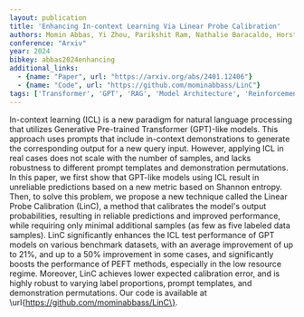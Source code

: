 ```yaml
---
layout: publication
title: 'Enhancing In-context Learning Via Linear Probe Calibration'
authors: Momin Abbas, Yi Zhou, Parikshit Ram, Nathalie Baracaldo, Horst Samulowitz, Theodoros Salonidis, Tianyi Chen
conference: "Arxiv"
year: 2024
bibkey: abbas2024enhancing
additional_links:
  - {name: "Paper", url: "https://arxiv.org/abs/2401.12406"}
  - {name: "Code", url: "https://github.com/mominabbass/LinC"}
tags: ['Transformer', 'GPT', 'RAG', 'Model Architecture', 'Reinforcement Learning', 'Security', 'Has Code', 'Pretraining Methods', 'Prompting', 'In-Context Learning']
---
```

In-context learning (ICL) is a new paradigm for natural language processing
that utilizes Generative Pre-trained Transformer (GPT)-like models. This
approach uses prompts that include in-context demonstrations to generate the
corresponding output for a new query input. However, applying ICL in real cases
does not scale with the number of samples, and lacks robustness to different
prompt templates and demonstration permutations. In this paper, we first show
that GPT-like models using ICL result in unreliable predictions based on a new
metric based on Shannon entropy. Then, to solve this problem, we propose a new
technique called the Linear Probe Calibration (LinC), a method that calibrates
the model's output probabilities, resulting in reliable predictions and
improved performance, while requiring only minimal additional samples (as few
as five labeled data samples). LinC significantly enhances the ICL test
performance of GPT models on various benchmark datasets, with an average
improvement of up to 21%, and up to a 50% improvement in some cases, and
significantly boosts the performance of PEFT methods, especially in the low
resource regime. Moreover, LinC achieves lower expected calibration error, and
is highly robust to varying label proportions, prompt templates, and
demonstration permutations. Our code is available at
\url\{https://github.com/mominabbass/LinC\}.
